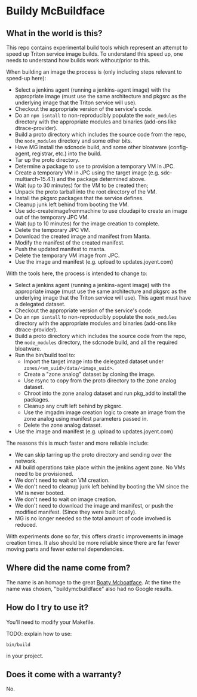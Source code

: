 # Buildy McBuildface

## What in the world is this?

This repo contains experimental build tools which represent an attempt to speed
up Triton service image builds. To understand this speed up, one needs to
understand how builds work without/prior to this.

When building an image the process is (only including steps relevant to speed-up
here):

 * Select a jenkins agent (running a jenkins-agent image) with the appropriate
   image (must use the same architecture and pkgsrc as the underlying image that
   the Triton service will use).
 * Checkout the appropriate version of the service's code.
 * Do an `npm isntall` to non-reproducibly populate the `node_modules` directory
   with the appropriate modules and binaries (add-ons like dtrace-provider).
 * Build a proto directory which includes the source code from the repo, the
   `node_modules` directory and some other bits.
 * Have MG install the sdcnode build, and some other bloatware (config-agent,
   registrar, etc.) into the build.
 * Tar up the proto directory.
 * Determine a package to use to provision a temporary VM in JPC.
 * Create a temporary VM in JPC using the target image
   (e.g. sdc-multiarch-15.4.1) and the package determined above.
 * Wait (up to 30 minutes) for the VM to be created then;
 * Unpack the proto tarball into the root directory of the VM.
 * Install the pkgsrc packages that the service defines.
 * Cleanup junk left behind from booting the VM.
 * Use sdc-createimagefrommachine to use cloudapi to create an image out of the
   temporary JPC VM.
 * Wait (up to 10 minutes) for the image creation to complete.
 * Delete the temporary JPC VM.
 * Download the created image and manifest from Manta.
 * Modify the manifest of the created manifest.
 * Push the updated manifest to manta.
 * Delete the temporary VM image from JPC.
 * Use the image and manifest (e.g. upload to updates.joyent.com)

With the tools here, the process is intended to change to:

 * Select a jenkins agent (running a jenkins-agent image) with the appropriate
   image (must use the same architecture and pkgsrc as the underlying image that
   the Triton service will use). This agent must have a delegated dataset.
 * Checkout the appropriate version of the service's code.
 * Do an `npm isntall` to non-reproducibly populate the `node_modules` directory
   with the appropriate modules and binaries (add-ons like dtrace-provider).
 * Build a proto directory which includes the source code from the repo, the
   `node_modules` directory, the sdcnode build, and all the required bloatware.
 * Run the bin/build tool to:
     * Import the target image into the delegated dataset under
       `zones/<vm_uuid>/data/<image_uuid>`.
     * Create a "zone analog" dataset by cloning the image.
     * Use rsync to copy from the proto directory to the zone analog dataset.
     * Chroot into the zone analog dataset and run pkg_add to install the
       packages.
     * Cleanup any cruft left behind by pkgsrc.
     * Use the imgadm image creation logic to create an image from the zone
       analog using manifest parameters passed in.
     * Delete the zone analog dataset.
 * Use the image and manifest (e.g. upload to updates.joyent.com)

The reasons this is much faster and more reliable include:

 * We can skip tarring up the proto directory and sending over the network.
 * All build operations take place within the jenkins agent zone. No VMs need
   to be provisioned.
 * We don't need to wait on VM creation.
 * We don't need to cleanup junk left behind by booting the VM since the VM is
   never booted.
 * We don't need to wait on image creation.
 * We don't need to download the image and manifest, or push the modified
   manifest. (Since they were built locally).
 * MG is no longer needed so the total amount of code involved is reduced.

With experiments done so far, this offers drastic improvements in image creation
times. It also should be more reliable since there are far fewer moving parts
and fewer external dependencies.

## Where did the name come from?

The name is an homage to the great [Boaty
Mcboatface](https://en.wikipedia.org/wiki/Boaty_McBoatface). At the time the
name was chosen, "buildymcbuildface" also had no Google results.

## How do I try to use it?

You'll need to modify your Makefile.

TODO: explain how to use:

```
bin/build
```

in your project.

## Does it come with a warranty?

No.
